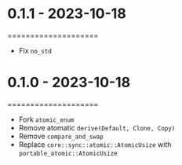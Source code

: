 # 0.1.1 - 2023-10-18
====================

- Fix `no_std`

# 0.1.0 - 2023-10-18
====================

- Fork `atomic_enum`
- Remove atomatic `derive(Default, Clone, Copy)`
- Remove `compare_and_swap`
- Replace `core::sync::atomic::AtomicUsize` with `portable_atomic::AtomicUsize`
